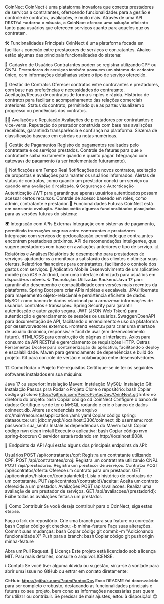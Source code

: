 CoinNect
CoinNect é uma plataforma inovadora que conecta prestadores de serviços a contratantes, oferecendo funcionalidades para a gestão e controle de contratos, avaliações, e muito mais. Através de uma API RESTful moderna e robusta, o CoinNect oferece uma solução eficiente tanto para usuários que oferecem serviços quanto para aqueles que os contratam.

🛠️ Funcionalidades Principais
CoinNect é uma plataforma focada em facilitar a conexão entre prestadores de serviços e contratantes. Abaixo estão algumas das principais funcionalidades do sistema:

🔑 Cadastro de Usuários
Contratantes podem se registrar utilizando CPF ou CNPJ.
Prestadores de serviços também possuem um sistema de cadastro único, com informações detalhadas sobre o tipo de serviço oferecido.

📜 Gestão de Contratos
Oferecer contratos entre contratantes e prestadores, com base nas preferências e necessidades do contratante.
Aceitação/Recusa de contratos de forma simples e rápida.
Histórico de contratos para facilitar o acompanhamento das relações comerciais anteriores.
Status do contrato, permitindo que as partes visualizem o progresso ou pendências dos contratos.

🧑‍⚖️ Avaliações e Reputação
Avaliações de prestadores por contratantes e vice-versa.
Reputação do prestador construída com base nas avaliações recebidas, garantindo transparência e confiança na plataforma.
Sistema de classificação baseado em estrelas ou notas numéricas.

🔄 Gestão de Pagamentos
Registro de pagamentos realizados pelo contratante e os serviços prestados.
Controle de faturas para que o contratante saiba exatamente quando e quanto pagar.
Integração com gateways de pagamento (a ser implementado futuramente).

🔔 Notificações em Tempo Real
Notificações de novos contratos, aceitação de propostas e avaliações para manter os usuários informados.
Alertas de status de contratos, como quando um prestador conclui um serviço ou quando uma avaliação é realizada.
🔒 Segurança e Autenticação
Autenticação JWT para garantir que apenas usuários autenticados possam acessar certos recursos.
Controle de acesso baseado em roles, como admin, contratante e prestador.
🚀 Funcionalidades Futuras
CoinNect está em constante evolução. Abaixo estão algumas funcionalidades planejadas para as versões futuras do sistema:

🌍 Integração com APIs Externas
Integração com sistemas de pagamento, permitindo transações seguras entre contratantes e prestadores.
Integração com serviços de geolocalização, permitindo que contratantes encontrem prestadores próximos.
API de recomendações inteligentes, que sugere prestadores com base em avaliações anteriores e tipo de serviço.
📊 Relatórios e Análises
Relatórios de desempenho para prestadores de serviços, ajudando-os a monitorar a satisfação dos clientes e otimizar suas ofertas.
Relatórios financeiros para contratantes, facilitando o controle dos gastos com serviços.
📱 Aplicativo Mobile
Desenvolvimento de um aplicativo mobile para iOS e Android, com uma interface otimizada para usuários em dispositivos móveis.
⚙️ Tecnologias Utilizadas
Backend
Java 17 para garantir alto desempenho e compatibilidade com versões mais recentes da plataforma.
Spring Boot para criar APIs rápidas e escaláveis.
JPA/Hibernate para mapeamento objeto-relacional e persistência eficiente de dados.
MySQL como banco de dados relacional para armazenar informações de usuários, contratos e transações.
Spring Security para garantir autenticação e autorização segura.
JWT (JSON Web Token) para autenticação e gerenciamento de sessões de usuários.
Swagger/OpenAPI para documentação de API, facilitando o entendimento e uso da plataforma por desenvolvedores externos.
Frontend
ReactJS para criar uma interface de usuário dinâmica, responsiva e fácil de usar (em desenvolvimento futuro).
HTML/CSS para construção de páginas e interfaces.
Axios para consumo da API RESTful e gerenciamento de requisições HTTP.
Outras Ferramentas
Docker para containerização do aplicativo, facilitando o deploy e escalabilidade.
Maven para gerenciamento de dependências e build do projeto.
Git para controle de versão e colaboração entre desenvolvedores.

🏗️ Como Rodar o Projeto
Pré-requisitos
Certifique-se de ter os seguintes softwares instalados em sua máquina:

Java 17 ou superior: Instalação
Maven: Instalação
MySQL: Instalação
Git: Instalação
Passos para Rodar o Projeto
Clone o repositório:
bash
Copiar código
git clone https://github.com/PedroPontesDev/CoinNect.git
Entre no diretório do projeto:
bash
Copiar código
cd CoinNect
Configure o banco de dados:
Certifique-se de ter o MySQL rodando e crie o banco de dados coinnect_db.
Altere as credenciais no arquivo src/main/resources/application.yaml:
yaml
Copiar código
spring:
  datasource:
    url: jdbc:mysql://localhost:3306/coinnect_db
    username: root
    password: sua_senha
Instale as dependências do Maven:
bash
Copiar código
mvn clean install
Execute o aplicativo:
bash
Copiar código
mvn spring-boot:run
O servidor estará rodando em http://localhost:8080.

📄 Endpoints da API
Aqui estão alguns dos principais endpoints da API:

Usuários
POST /api/contratantes/cpf: Registra um contratante utilizando CPF.
POST /api/contratantes/cnpj: Registra um contratante utilizando CNPJ.
POST /api/prestadores: Registra um prestador de serviços.
Contratos
POST /api/contratos/oferta: Oferece um contrato para um prestador.
GET /api/contratos/historico/{contratanteId}: Lista o histórico de contratos de um contratante.
PUT /api/contratos/{contratoId}/aceitar: Aceita um contrato oferecido a um prestador.
Avaliações
POST /api/avaliacoes: Realiza uma avaliação de um prestador de serviços.
GET /api/avaliacoes/{prestadorId}: Exibe todas as avaliações feitas a um prestador.

🔧 Como Contribuir
Se você deseja contribuir para o CoinNect, siga estas etapas:

Faça o fork do repositório.
Crie uma branch para sua feature ou correção:
bash
Copiar código
git checkout -b minha-feature
Faça suas alterações.
Commit suas mudanças:
bash
Copiar código
git commit -m "Adicionando funcionalidade X"
Push para a branch:
bash
Copiar código
git push origin minha-feature

Abra um Pull Request.
📝 Licença
Este projeto está licenciado sob a licença MIT. Para mais detalhes, consulte o arquivo LICENSE.

📞 Contato
Se você tiver alguma dúvida ou sugestão, sinta-se à vontade para abrir uma issue no GitHub ou entrar em contato diretamente:

GitHub: https://github.com/PedroPontesDev
Esse README foi desenvolvido para ser completo e robusto, destacando as funcionalidades principais e futuras do seu projeto, bem como as informações necessárias para quem for utilizar ou contribuir. Se precisar de mais ajustes, estou à disposição! 😊
